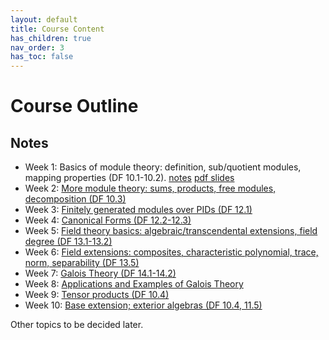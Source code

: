 ```yaml
---
layout: default
title: Course Content
has_children: true
nav_order: 3
has_toc: false
---
```


# Course Outline

## Notes

- Week 1: Basics of module theory: definition, sub/quotient modules, mapping properties (DF 10.1-10.2). [notes](01-modules.md) [pdf slides](beamer/01-modules.html)
- Week 2: [More module theory: sums, products, free modules, decomposition (DF 10.3)](02-modules2.md)
- Week 3: [Finitely generated modules over PIDs (DF 12.1)](03-PIDmodules.md)
- Week 4: [Canonical Forms (DF 12.2-12.3)](04-forms.md)
- Week 5: [Field theory basics: algebraic/transcendental extensions, field degree (DF 13.1-13.2)](05-fieldbasics.md)
- Week 6: [Field extensions: composites, characteristic polynomial, trace, norm, separability (DF 13.5)](06-fieldextensions.md)
- Week 7: [Galois Theory (DF 14.1-14.2)](07-galoisextensions.md)
- Week 8: [Applications and Examples of Galois Theory](08-examplesandapplications.md)
- Week 9: [Tensor products (DF 10.4)](09-tensors.md)
- Week 10: [Base extension; exterior algebras (DF 10.4, 11.5)](11-multilinear.md)

Other topics to be decided later.
